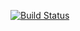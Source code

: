 [![Build Status](https://travis-ci.org/rhSphere/leetcode.svg?branch=master)](https://travis-ci.org/rhSphere/leetcode)